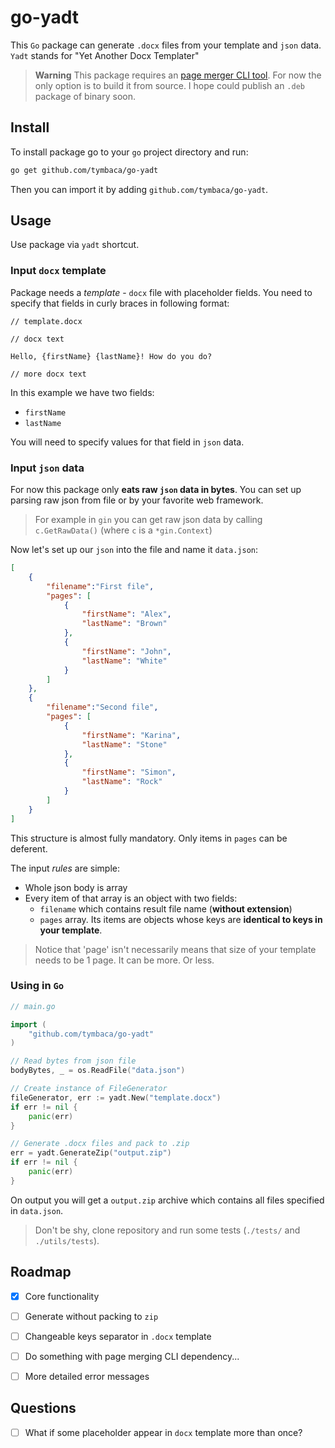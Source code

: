 # go-yadt

This `Go` package can generate `.docx` files from your template and `json` data. `Yadt` stands for "Yet Another Docx Templater"

> **Warning**
> This package requires an [page merger CLI tool](https://github.com/tymbaca/pagemerger).
> For now the only option is to build it from source. I hope could publish an `.deb` package of binary soon.

## Install

To install package go to your `go` project directory and run:

```sh
go get github.com/tymbaca/go-yadt
```

Then you can import it by adding `github.com/tymbaca/go-yadt`.

## Usage
Use package via `yadt` shortcut.

### Input `docx` template
Package needs a *template* - `docx` file with placeholder fields. You need to specify that fields in curly braces in following format:
```
// template.docx

// docx text

Hello, {firstName} {lastName}! How do you do?

// more docx text
```

In this example we have two fields:
- `firstName`
- `lastName`

You will need to specify values for that field in `json` data.

### Input `json` data
For now this package only **eats raw `json` data in bytes**. You can set up parsing raw json from file or by your favorite web framework.

> For example in `gin` you can get raw json data by calling `c.GetRawData()` (where `c` is a `*gin.Context`)

Now let's set up our `json` into the file and name it `data.json`:

```json
[
    {
        "filename":"First file",
        "pages": [
            {
                "firstName": "Alex",
                "lastName": "Brown"
            },
            {
                "firstName": "John",
                "lastName": "White"
            }
        ]
    },
    {
        "filename":"Second file",
        "pages": [
            {
                "firstName": "Karina",
                "lastName": "Stone"
            },
            {
                "firstName": "Simon",
                "lastName": "Rock"
            }
        ]
    }
]
```

This structure is almost fully mandatory. Only items in `pages` can be deferent.

The input *rules* are simple:

- Whole json body is array
- Every item of that array is an object with two fields:
  - `filename` which contains result file name (**without extension**)
  - `pages` array. Its items are objects whose keys are **identical to keys in your template**.

> Notice that 'page' isn't necessarily means that size of your template needs to be 1 page. It can be more. Or less.

### Using in `Go`

```go
// main.go

import (
    "github.com/tymbaca/go-yadt"
)

// Read bytes from json file
bodyBytes, _ = os.ReadFile("data.json")

// Create instance of FileGenerator
fileGenerator, err := yadt.New("template.docx")
if err != nil {
    panic(err)
}

// Generate .docx files and pack to .zip
err = yadt.GenerateZip("output.zip")
if err != nil {
    panic(err)
}
```

On output you will get a `output.zip` archive which contains all files specified in `data.json`.

> Don't be shy, clone repository and run some tests (`./tests/` and `./utils/tests`).

## Roadmap
- [x] Core functionality
- [ ] Generate without packing to `zip`
- [ ] Changeable keys separator in `.docx` template
- [ ] Do something with page merging CLI dependency...
- [ ] More detailed error messages


## Questions
- [ ] What if some placeholder appear in `docx` template more than once? 

